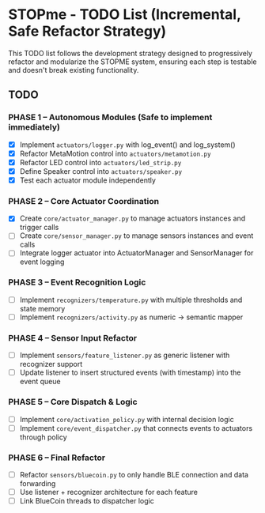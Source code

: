 # STOPme - TODO List (Incremental, Safe Refactor Strategy)

This TODO list follows the development strategy designed to progressively refactor and modularize the STOPME system,
ensuring each step is testable and doesn't break existing functionality.

## TODO

### PHASE 1 – Autonomous Modules (Safe to implement immediately)
- [x] Implement `actuators/logger.py` with log_event() and log_system()
- [x] Refactor MetaMotion control into `actuators/metamotion.py`
- [x] Refactor LED control into `actuators/led_strip.py`
- [x] Define Speaker control into `actuators/speaker.py`
- [x] Test each actuator module independently

### PHASE 2 – Core Actuator Coordination
- [x] Create `core/actuator_manager.py` to manage actuators instances and trigger calls
- [ ] Create `core/sensor_manager.py` to manage sensors instances and event calls
- [ ] Integrate logger actuator into ActuatorManager and SensorManager for event logging

### PHASE 3 – Event Recognition Logic
- [ ] Implement `recognizers/temperature.py` with multiple thresholds and state memory
- [ ] Implement `recognizers/activity.py` as numeric → semantic mapper

### PHASE 4 – Sensor Input Refactor
- [ ] Implement `sensors/feature_listener.py` as generic listener with recognizer support
- [ ] Update listener to insert structured events (with timestamp) into the event queue

### PHASE 5 – Core Dispatch & Logic
- [ ] Implement `core/activation_policy.py` with internal decision logic
- [ ] Implement `core/event_dispatcher.py` that connects events to actuators through policy

### PHASE 6 – Final Refactor
- [ ] Refactor `sensors/bluecoin.py` to only handle BLE connection and data forwarding
- [ ] Use listener + recognizer architecture for each feature
- [ ] Link BlueCoin threads to dispatcher logic
